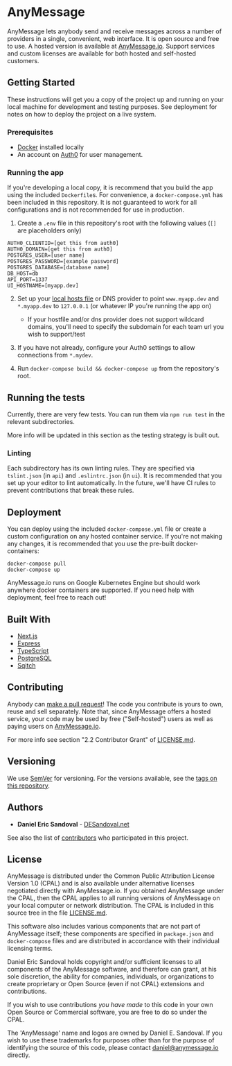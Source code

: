 # AnyMessage

AnyMessage lets anybody send and receive messages across a number of providers in a single, convenient, web interface. It is open source and free to use. A hosted version is available at [AnyMessage.io](http://www.anymessage.io). Support services and custom licenses are available for both hosted and self-hosted customers.

## Getting Started

These instructions will get you a copy of the project up and running on your local machine for development and testing purposes. See deployment for notes on how to deploy the project on a live system.

### Prerequisites

- [Docker](https://www.docker.com/) installed locally
- An account on [Auth0](https://auth0.com/) for user management.

### Running the app

If you're developing a local copy, it is recommend that you build the app using the included `Dockerfile`s. For convenience, a `docker-compose.yml` has been included in this repository. It is not guaranteed to work for all configurations and is not recommended for use in production.

1. Create a `.env` file in this repository's root with the following values (`[]` are placeholders only)

```
AUTH0_CLIENTID=[get this from auth0]
AUTH0_DOMAIN=[get this from auth0]
POSTGRES_USER=[user name]
POSTGRES_PASSWORD=[example password]
POSTGRES_DATABASE=[database name]
DB_HOST=db
API_PORT=1337
UI_HOSTNAME=[myapp.dev]
```

2. Set up your [local hosts file](https://duckduckgo.com/?q=editing+host+files) or DNS provider to point `www.myapp.dev` and `*.myapp.dev` to `127.0.0.1` (or whatever IP you're running the app on)
    * If your hostfile and/or dns provider does not support wildcard domains, you'll need to specify the subdomain for each team url you wish to support/test

3. If you have not already, configure your Auth0 settings to allow connections from `*.mydev`.

4. Run `docker-compose build && docker-compose up` from the repository's root.

## Running the tests

Currently, there are very few tests. You can run them via `npm run test` in the relevant subdirectories.

More info will be updated in this section as the testing strategy is built out.

### Linting

Each subdirectory has its own linting rules. They are specified via `tslint.json` (in `api`) and `.eslintrc.json` (in `ui`). It is recommended that you set up your editor to lint automatically. In the future, we'll have CI rules to prevent contributions that break these rules.

## Deployment

You can deploy using the included `docker-compose.yml` file or create a custom configuration on any hosted container service. If you're not making any changes, it is recommended that you use the pre-built docker-containers:
```
docker-compose pull
docker-compose up
```

AnyMessage.io runs on Google Kubernetes Engine but should work anywhere docker containers are supported. If you need help with deployment, feel free to reach out!

## Built With

* [Next.js](https://nextjs.org/)
* [Express](https://expressjs.com/)
* [TypeScript](https://www.typescriptlang.org/)
* [PostgreSQL](https://www.postgresql.org/)
* [Sqitch](https://sqitch.org/)

## Contributing

Anybody can [make a pull request](https://github.com/d3sandoval/anymessage/compare)! The code you contribute is yours to own, reuse and sell separately. Note that, since AnyMessage offers a hosted service, your code may be used by free ("Self-hosted") users as well as paying users on [AnyMessage.io](http://www.anymessage.io).

For more info see section "2.2 Contributor Grant" of [LICENSE.md](LICENSE.md).

## Versioning

We use [SemVer](http://semver.org/) for versioning. For the versions available, see the [tags on this repository](https://github.com/d3sandoval/anymessage/tags). 

## Authors

* **Daniel Eric Sandoval** - [DESandoval.net](https://desandoval.net)

See also the list of [contributors](https://github.com/d3sandoval/anymessage/contributors) who participated in this project.

## License

AnyMessage is distributed under the Common Public Attribution License Version 1.0 (CPAL) and is also available under alternative licenses negotiated directly with AnyMessage.io. If you obtained AnyMessage under the CPAL, then the CPAL applies to all running versions of AnyMessage on your local computer or network distribution. The CPAL is included in this source tree in the file [LICENSE.md](LICENSE.md).

This software also includes various components that are not part of AnyMessage itself; these components are specified in `package.json` and `docker-compose` files and are distributed in accordance with their individual licensing terms.

Daniel Eric Sandoval holds copyright and/or sufficient licenses to all components of the AnyMessage software, and therefore can grant, at his sole discretion, the ability for companies, individuals, or organizations to create proprietary or Open Source (even if not CPAL) extensions and contributions.

If you wish to use contributions *you have made* to this code in your own Open Source or Commercial software, you are free to do so under the CPAL.

The 'AnyMessage' name and logos are owned by Daniel E. Sandoval. If you wish to use these trademarks for purposes other than for the purpose of identifying the source of this code, please contact daniel@anymessage.io directly.

